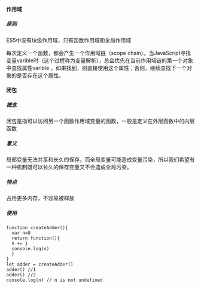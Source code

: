 #### 作用域

##### 原则

ES5中没有块级作用域，只有函数作用域和全局作用域

每次定义一个函数，都会产生一个作用域链（scope chain）。当JavaScript寻找变量varible时（这个过程称为变量解析），总会优先在当前作用域链的第一个对象中查找属性varible ，如果找到，则直接使用这个属性；否则，继续查找下一个对象的是否存在这个属性。

#### 闭包

##### 概念

闭包是指可以访问另一个函数作用域变量的函数，一般是定义在外层函数中的内层函数

##### 意义

局部变量无法共享和长久的保存，而全局变量可能造成变量污染，所以我们希望有一种机制既可以长久的保存变量又不会造成全局污染。

##### 特点

占用更多内存，不容易被释放

##### 使用

```
function createAdder(){
  var n=0
  return function(){
  n += 1
  console.log(n)
  }
}
let adder = createAdder()
adder() //1
adder() //2
console.log(n) // n is not undefined
```





